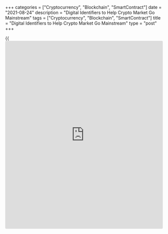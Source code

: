 +++
categories = ["Cryptocurrency", "Blockchain", "SmartContract"]
date = "2021-08-24"
description = "Digital Identifiers to Help Crypto Market Go Mainstream"
tags = ["Cryptocurrency", "Blockchain", "SmartContract"]
title = "Digital Identifiers to Help Crypto Market Go Mainstream"
type = "post"
+++

{{<iframe id="large-banner" src="https://www.bounty.group/#slide=20.0" width="100%" height="600" scrolling="no" style="border: 0px solid rgb(216, 221, 230); border-radius: 3px;">}}

LONDON (Reuters) - Tags for identifying [bitcoin](https://www.letsplayfx.com/blog/forex-for-bitcoin/), [Ethereum](https://www.playgroundfx.com/blog/the-creator-of-ethereum/) and other
crypto assets will be launched in September in the latest sign of how
the fast growing, unregulated market is adopting the hallmarks of
mainstream investing.

The ability to monitor cryptocurrencies has become a major worry for
regulators as the ballooning market, which reached a record $2 trillion
capitalization in April, has experienced wild volatility and central
bank warnings that [investor](https://www.fintechee.com/tutorial-for-forex-trading/investor-mode/)s could lose their shirts.

Individual stock and derivatives are already assigned a unique
identification number to allow regulators and market participants to
identify, track and quantify risks from trades.

The new digital token identifiers or DTIs will be registered at the DTI
Foundation, a not-for-profit unit of Etrading Software, a fintech
company that provides market infrastructure.

As the crypto assets sector grows in size, regulators and the market
will need identifiers to track it better, Sassan Danesh, managing
partner at Etrading Software, told Reuters.

DTIs will create a bridge between traditional securities and the new
tokenised world, using norms from the global International Organization
for Standardization (ISO) that are set to be finalised by the end of
September.

At that time the DTI registry will formally issue identifiers for the
100 most important crypto assets and tokens which represent more than
80% of the current crypto market and include [bitcoin](https://www.letsplayfx.com/blog/forex-for-bitcoin/), [Ethereum](https://www.playgroundfx.com/blog/the-creator-of-ethereum/), Dogecoin
and Ripple, Danesh said.

Identifiers will also make it easier to compare which exchanges offer
the best prices for specific crypto assets, he added.

ISO based identifiers are already used for reporting securities and
derivatives trades to regulators for spotting market abuses and build up
of risks, and Danesh expects DTIs will lead to a similar requirement for
crypto transactions.

> “We absolutely see there will be regulatory mandate for reporting of
digital assets and that’s driven by just the size of the digital market,
which now cannot be ignored by regulators,” Danesh said.

Given the time needed for the DTIs to be embedded in markets, the end of
2023 would probably be the earliest practical date for introducing
mandatory reporting, he added.

The IT systems of big [investor](https://www.fintechee.com/tutorial-for-forex-trading/investor-mode/)s already reference ISO based identifiers
and adding DTIs would mean no major reca[Libra](https://www.playgroundfx.com/blog/libra-creator/)tion, making it easier to
add digital assets.

> “The financial institutions when they are looking to add digital
assets to the scope of assets classes that they are willing to trade,
the compliance officer doesn’t want to come up with entirely new
policies,” Danesh said.

>

> “That is where the DTI fits in, it’s part of the same family of ISO
standards.”

_Reporting by Huw Jones; editing by Carmel Crimmins_